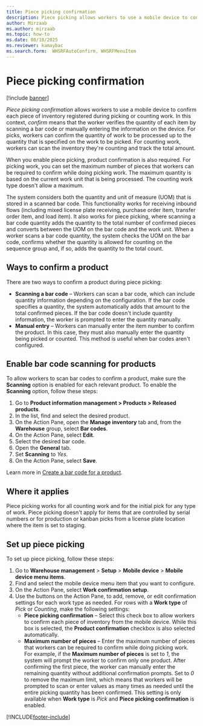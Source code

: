 ```yaml
---
title: Piece picking confirmation
description: Piece picking allows workers to use a mobile device to confirm each piece of inventory during picking or counting work.
author: Mirzaab
ms.author: mirzaab
ms.topic: how-to
ms.date: 08/18/2025
ms.reviewer: kamaybac
ms.search.form:  WHSRFAutoConfirm, WHSRFMenuItem
---
```


# Piece picking confirmation

[!include [banner](../includes/banner.md)]

*Piece picking confirmation* allows workers to use a mobile device to confirm each piece of inventory registered during picking or counting work. In this context, *confirm* means that the worker verifies the quantity of each item by scanning a bar code or manually entering the information on the device. For picks, workers can confirm the quantity of work to be processed up to the quantity that is specified on the work to be picked. For counting work, workers can scan the inventory they're counting and track the total amount.

When you enable piece picking, product confirmation is also required. For picking work, you can set the maximum number of pieces that workers can be required to confirm while doing picking work. The maximum quantity is based on the current work unit that is being processed. The counting work type doesn't allow a maximum.

The system considers both the quantity and unit of measure (UOM) that is stored in a scanned bar code. This functionality works for receiving inbound flows (including mixed license plate receiving, purchase order item, transfer order item, and load item). It also works for piece picking, where scanning a bar code quantity adds the quantity to the total number of confirmed pieces and converts between the UOM on the bar code and the work unit. When a worker scans a bar code quantity, the system checks the UOM on the bar code, confirms whether the quantity is allowed for counting on the sequence group and, if so, adds the quantity to the total count.

## Ways to confirm a product

There are two ways to confirm a product during piece picking:

- **Scanning a bar code** – Workers can scan a bar code, which can include quantity information depending on the configuration. If the bar code specifies a quantity, the system automatically adds that amount to the total confirmed pieces. If the bar code doesn't include quantity information, the worker is prompted to enter the quantity manually.
- **Manual entry** – Workers can manually enter the item number to confirm the product. In this case, they must also manually enter the quantity being picked or counted. This method is useful when bar codes aren't configured.

## Enable bar code scanning for products

To allow workers to scan bar codes to confirm a product, make sure the **Scanning** option is enabled for each relevant product. To enable the **Scanning** option, follow these steps:

1. Go to **Product information management \> Products \> Released products**.
1. In the list, find and select the desired product.
1. On the Action Pane, open the **Manage inventory** tab and, from the **Warehouse** group, select **Bar codes**.
1. On the Action Pane, select **Edit**.
1. Select the desired bar code.
1. Open the **General** tab.
1. Set **Scanning** to *Yes*.
1. On the Action Pane, select **Save**.

Learn more in [Create a bar code for a product](../pim/tasks/create-bar-code-product.md).

## Where it applies

Piece picking works for all counting work and for the initial pick for any type of work. Piece picking doesn't apply for items that are controlled by serial numbers or for production or kanban picks from a license plate location where the item is set to staging.

## Set up piece picking

To set up piece picking, follow these steps:

1. Go to **Warehouse management** \> **Setup** \> **Mobile device** \> **Mobile device menu items**.
1. Find and select the mobile device menu item that you want to configure.
1. On the Action Pane, select **Work confirmation setup**.
1. Use the buttons on the Action Pane, to add, remove, or edit confirmation settings for each work type as needed. For rows with a **Work type** of *Pick* or *Counting*, make the following settings:
    - **Piece picking confirmation** – Select this check box to allow workers to confirm each piece of inventory from the mobile device. While this box is selected, the **Product confirmation** checkbox is also selected automatically.
    - **Maximum number of pieces** – Enter the maximum number of pieces that workers can be required to confirm while doing picking work. For example, if the **Maximum number of pieces** is set to *1*, the system will prompt the worker to confirm only one product. After confirming the first piece, the worker can manually enter the remaining quantity without additional confirmation prompts. Set to *0* to remove the maximum limit, which means that workers will be prompted to scan or enter values as many times as needed until the entire picking quantity has been confirmed. This setting is only available when **Work type** is *Pick* and **Piece picking confirmation** is enabled.

[!INCLUDE[footer-include](../../includes/footer-banner.md)]
